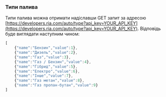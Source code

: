 ### Типи палива

Типи палива можна отримати надіславши GET запит за адресою [https://developers.ria.com/auto/type?api_key=YOUR_API_KEY](https://developers.ria.com/auto/type?api_key=YOUR_API_KEY). Відповідь буде виглядати наступним чином:
```javascript
[
    {"name":"Бензин","value":1},
    {"name":"Дизель","value":2},
    {"name":"Газ","value":3},
    {"name":"Газ / Бензин","value":4},
    {"name":"Гібрид","value":5},
    {"name":"Електро","value":6},
    {"name":"Інше","value":7},
    {"name":"Газ метан","value":8},
    {"name":"Газ пропан-бутан","value":9}
]
```

